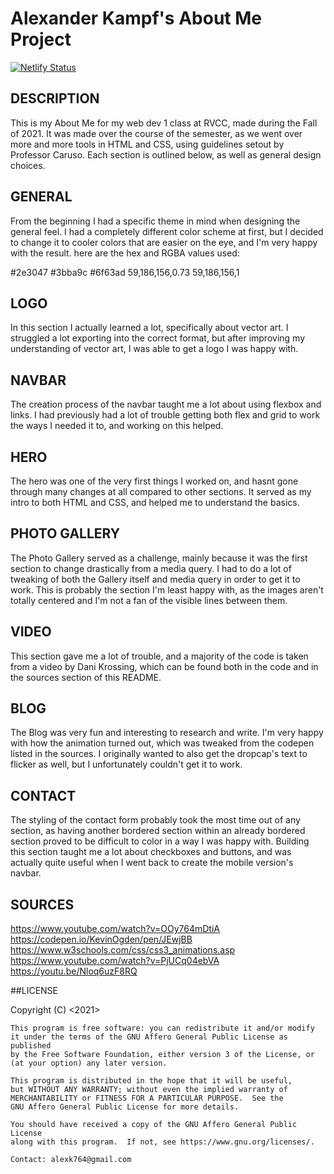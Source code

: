 # 
# Alexander Kampf's About Me Project

[![Netlify Status](https://api.netlify.com/api/v1/badges/ec3354bb-c5d7-438a-9352-6e3da2297fa0/deploy-status)](https://app.netlify.com/sites/about-me-alexkampf/deploys)

## DESCRIPTION

This is my About Me for my web dev 1 class at RVCC, made during the Fall of 2021. It was made over the course of the semester, as we went over more and more tools in HTML and CSS, using guidelines setout by Professor Caruso. Each section is outlined below, as well as general design choices.

## GENERAL

From the beginning I had a specific theme in mind when designing the general feel. I had a completely different color scheme at first, but I decided to change it to cooler colors that are easier on the eye, and I'm very happy with the result. here are the hex and RGBA values used:

#2e3047
#3bba9c
#6f63ad
59,186,156,0.73
59,186,156,1

## LOGO

In this section I actually learned a lot, specifically about vector art. I struggled a lot exporting into the correct format, but after improving my understanding of vector art, I was able to get a logo I was happy with.

## NAVBAR

The creation process of the navbar taught me a lot about using flexbox and links. I had previously had a lot of trouble getting both flex and grid to work the ways I needed it to, and working on this helped.

## HERO

The hero was one of the very first things I worked on, and hasnt gone through many changes at all compared to other sections. It served as my intro to both HTML and CSS, and helped me to understand the basics.

## PHOTO GALLERY

The Photo Gallery served as a challenge, mainly because it was the first section to change drastically from a media query. I had to do a lot of tweaking of both the Gallery itself and media query in order to get it to work. This is probably the section I'm least happy with, as the images aren't totally centered and I'm not a fan of the visible lines between them.

## VIDEO

This section gave me a lot of trouble, and a majority of the code is taken from a video by Dani Krossing, which can be found both in the code and in the sources section of this README.

## BLOG

The Blog was very fun and interesting to research and write. I'm very happy with how the animation turned out, which was tweaked from the codepen listed in the sources. I originally wanted to also get the dropcap's text to flicker as well, but I unfortunately couldn't get it to work.

## CONTACT

The styling of the contact form probably took the most time out of any section, as having another bordered section within an already bordered section proved to be difficult to color in a way I was happy with. Building this section taught me a lot about checkboxes and buttons, and was actually quite useful when I went back to create the mobile version's navbar.

## SOURCES

https://www.youtube.com/watch?v=OOy764mDtiA
https://codepen.io/KevinOgden/pen/JEwjBB
https://www.w3schools.com/css/css3_animations.asp
https://www.youtube.com/watch?v=PjUCq04ebVA
https://youtu.be/Nloq6uzF8RQ

##LICENSE

Copyright (C) <2021>  <Alexander Kampf>

    This program is free software: you can redistribute it and/or modify
    it under the terms of the GNU Affero General Public License as published
    by the Free Software Foundation, either version 3 of the License, or
    (at your option) any later version.

    This program is distributed in the hope that it will be useful,
    but WITHOUT ANY WARRANTY; without even the implied warranty of
    MERCHANTABILITY or FITNESS FOR A PARTICULAR PURPOSE.  See the
    GNU Affero General Public License for more details.

    You should have received a copy of the GNU Affero General Public License
    along with this program.  If not, see https://www.gnu.org/licenses/.

    Contact: alexk764@gmail.com

